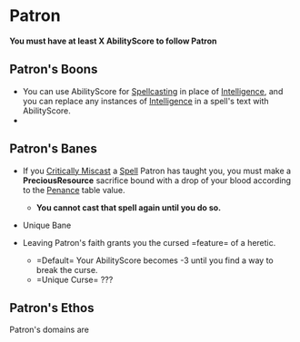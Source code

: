 # Patron
**You must have at least X AbilityScore to follow Patron**
## Patron's Boons
- You can use AbilityScore for [Spellcasting](../../../Spellcasting.md) in place of [Intelligence](../../../../Player%20Characters/Chosen%20Statistics/Intelligence.md), and you can replace any instances of [Intelligence](../../../../Player%20Characters/Chosen%20Statistics/Intelligence.md) in a spell's text with AbilityScore.
- 

## Patron's Banes
- If you [Critically Miscast](../../../../Game%20Procedures/Dice%20Rolls/Critical%20Miscast.md) a [Spell](../../../Spells.md) Patron has taught you, you must make a **PreciousResource** sacrifice bound with a drop of your blood according to the [Penance](../../../../Game%20Procedures/Dice%20Rolls/Critical%20Miscast#Penance%20Sacrifice%20Value) table value.
	- **You cannot cast that spell again until you do so.**

- Unique Bane

- Leaving Patron's faith grants you the cursed =feature= of a heretic.
	- =Default= Your AbilityScore becomes -3 until you find a way to break the curse.
	- =Unique Curse= ???

## Patron's Ethos
Patron's domains are 